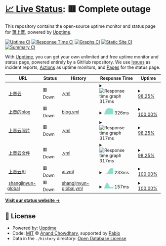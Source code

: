 # [📈 Live Status](https://demo.upptime.js.org): <!--live status--> **🟥 Complete outage**

This repository contains the open-source uptime monitor and status page for [萧上晋](https://software.shangjinyun.cn/), powered by [Upptime](https://github.com/upptime/upptime).

[![Uptime CI](https://github.com/Shangjin-Xiao/shangjinyun-state/workflows/Uptime%20CI/badge.svg)](https://github.com/Shangjin-Xiao/shangjinyun-state/actions?query=workflow%3A%22Uptime+CI%22)
[![Response Time CI](https://github.com/Shangjin-Xiao/shangjinyun-state/workflows/Response%20Time%20CI/badge.svg)](https://github.com/Shangjin-Xiao/shangjinyun-state/actions?query=workflow%3A%22Response+Time+CI%22)
[![Graphs CI](https://github.com/Shangjin-Xiao/shangjinyun-state/workflows/Graphs%20CI/badge.svg)](https://github.com/Shangjin-Xiao/shangjinyun-state/actions?query=workflow%3A%22Graphs+CI%22)
[![Static Site CI](https://github.com/Shangjin-Xiao/shangjinyun-state/workflows/Static%20Site%20CI/badge.svg)](https://github.com/Shangjin-Xiao/shangjinyun-state/actions?query=workflow%3A%22Static+Site+CI%22)
[![Summary CI](https://github.com/Shangjin-Xiao/shangjinyun-state/workflows/Summary%20CI/badge.svg)](https://github.com/Shangjin-Xiao/shangjinyun-state/actions?query=workflow%3A%22Summary+CI%22)

With [Upptime](https://upptime.js.org), you can get your own unlimited and free uptime monitor and status page, powered entirely by a GitHub repository. We use [Issues](https://github.com/Shangjin-Xiao/shangjinyun-state/issues) as incident reports, [Actions](https://github.com/Shangjin-Xiao/shangjinyun-state/actions) as uptime monitors, and [Pages](https://demo.upptime.js.org) for the status page.

<!--start: status pages-->
<!-- This summary is generated by Upptime (https://github.com/upptime/upptime) -->
<!-- Do not edit this manually, your changes will be overwritten -->
<!-- prettier-ignore -->
| URL | Status | History | Response Time | Uptime |
| --- | ------ | ------- | ------------- | ------ |
| <img alt="" src="https://icons.duckduckgo.com/ip3/www.shangjinyun.cn.ico" height="13"> [上晋云](https://www.shangjinyun.cn) | 🟥 Down | [.yml](https://github.com/Shangjin-Xiao/shangjinyun-state/commits/HEAD/history/.yml) | <details><summary><img alt="Response time graph" src="./graphs//response-time-week.png" height="20"> 317ms</summary><br><a href="https://state.shangjinyun.cn/history/"><img alt="Response time 317" src="https://img.shields.io/endpoint?url=https%3A%2F%2Fraw.githubusercontent.com%2FShangjin-Xiao%2Fshangjinyun-state%2FHEAD%2Fapi%2F%2Fresponse-time.json"></a><br><a href="https://state.shangjinyun.cn/history/"><img alt="24-hour response time 304" src="https://img.shields.io/endpoint?url=https%3A%2F%2Fraw.githubusercontent.com%2FShangjin-Xiao%2Fshangjinyun-state%2FHEAD%2Fapi%2F%2Fresponse-time-day.json"></a><br><a href="https://state.shangjinyun.cn/history/"><img alt="7-day response time 317" src="https://img.shields.io/endpoint?url=https%3A%2F%2Fraw.githubusercontent.com%2FShangjin-Xiao%2Fshangjinyun-state%2FHEAD%2Fapi%2F%2Fresponse-time-week.json"></a><br><a href="https://state.shangjinyun.cn/history/"><img alt="30-day response time 317" src="https://img.shields.io/endpoint?url=https%3A%2F%2Fraw.githubusercontent.com%2FShangjin-Xiao%2Fshangjinyun-state%2FHEAD%2Fapi%2F%2Fresponse-time-month.json"></a><br><a href="https://state.shangjinyun.cn/history/"><img alt="1-year response time 317" src="https://img.shields.io/endpoint?url=https%3A%2F%2Fraw.githubusercontent.com%2FShangjin-Xiao%2Fshangjinyun-state%2FHEAD%2Fapi%2F%2Fresponse-time-year.json"></a></details> | <details><summary><a href="https://state.shangjinyun.cn/history/">98.25%</a></summary><a href="https://state.shangjinyun.cn/history/"><img alt="All-time uptime 98.25%" src="https://img.shields.io/endpoint?url=https%3A%2F%2Fraw.githubusercontent.com%2FShangjin-Xiao%2Fshangjinyun-state%2FHEAD%2Fapi%2F%2Fuptime.json"></a><br><a href="https://state.shangjinyun.cn/history/"><img alt="24-hour uptime 100.00%" src="https://img.shields.io/endpoint?url=https%3A%2F%2Fraw.githubusercontent.com%2FShangjin-Xiao%2Fshangjinyun-state%2FHEAD%2Fapi%2F%2Fuptime-day.json"></a><br><a href="https://state.shangjinyun.cn/history/"><img alt="7-day uptime 98.25%" src="https://img.shields.io/endpoint?url=https%3A%2F%2Fraw.githubusercontent.com%2FShangjin-Xiao%2Fshangjinyun-state%2FHEAD%2Fapi%2F%2Fuptime-week.json"></a><br><a href="https://state.shangjinyun.cn/history/"><img alt="30-day uptime 98.25%" src="https://img.shields.io/endpoint?url=https%3A%2F%2Fraw.githubusercontent.com%2FShangjin-Xiao%2Fshangjinyun-state%2FHEAD%2Fapi%2F%2Fuptime-month.json"></a><br><a href="https://state.shangjinyun.cn/history/"><img alt="1-year uptime 98.25%" src="https://img.shields.io/endpoint?url=https%3A%2F%2Fraw.githubusercontent.com%2FShangjin-Xiao%2Fshangjinyun-state%2FHEAD%2Fapi%2F%2Fuptime-year.json"></a></details>
| <img alt="" src="https://icons.duckduckgo.com/ip3/blog.shangjinyun.cn.ico" height="13"> [上晋的blog](https://blog.shangjinyun.cn) | 🟥 Down | [blog.yml](https://github.com/Shangjin-Xiao/shangjinyun-state/commits/HEAD/history/blog.yml) | <details><summary><img alt="Response time graph" src="./graphs/blog/response-time-week.png" height="20"> 326ms</summary><br><a href="https://state.shangjinyun.cn/history/blog"><img alt="Response time 326" src="https://img.shields.io/endpoint?url=https%3A%2F%2Fraw.githubusercontent.com%2FShangjin-Xiao%2Fshangjinyun-state%2FHEAD%2Fapi%2Fblog%2Fresponse-time.json"></a><br><a href="https://state.shangjinyun.cn/history/blog"><img alt="24-hour response time 305" src="https://img.shields.io/endpoint?url=https%3A%2F%2Fraw.githubusercontent.com%2FShangjin-Xiao%2Fshangjinyun-state%2FHEAD%2Fapi%2Fblog%2Fresponse-time-day.json"></a><br><a href="https://state.shangjinyun.cn/history/blog"><img alt="7-day response time 326" src="https://img.shields.io/endpoint?url=https%3A%2F%2Fraw.githubusercontent.com%2FShangjin-Xiao%2Fshangjinyun-state%2FHEAD%2Fapi%2Fblog%2Fresponse-time-week.json"></a><br><a href="https://state.shangjinyun.cn/history/blog"><img alt="30-day response time 326" src="https://img.shields.io/endpoint?url=https%3A%2F%2Fraw.githubusercontent.com%2FShangjin-Xiao%2Fshangjinyun-state%2FHEAD%2Fapi%2Fblog%2Fresponse-time-month.json"></a><br><a href="https://state.shangjinyun.cn/history/blog"><img alt="1-year response time 326" src="https://img.shields.io/endpoint?url=https%3A%2F%2Fraw.githubusercontent.com%2FShangjin-Xiao%2Fshangjinyun-state%2FHEAD%2Fapi%2Fblog%2Fresponse-time-year.json"></a></details> | <details><summary><a href="https://state.shangjinyun.cn/history/blog">100.00%</a></summary><a href="https://state.shangjinyun.cn/history/blog"><img alt="All-time uptime 100.00%" src="https://img.shields.io/endpoint?url=https%3A%2F%2Fraw.githubusercontent.com%2FShangjin-Xiao%2Fshangjinyun-state%2FHEAD%2Fapi%2Fblog%2Fuptime.json"></a><br><a href="https://state.shangjinyun.cn/history/blog"><img alt="24-hour uptime 100.00%" src="https://img.shields.io/endpoint?url=https%3A%2F%2Fraw.githubusercontent.com%2FShangjin-Xiao%2Fshangjinyun-state%2FHEAD%2Fapi%2Fblog%2Fuptime-day.json"></a><br><a href="https://state.shangjinyun.cn/history/blog"><img alt="7-day uptime 100.00%" src="https://img.shields.io/endpoint?url=https%3A%2F%2Fraw.githubusercontent.com%2FShangjin-Xiao%2Fshangjinyun-state%2FHEAD%2Fapi%2Fblog%2Fuptime-week.json"></a><br><a href="https://state.shangjinyun.cn/history/blog"><img alt="30-day uptime 100.00%" src="https://img.shields.io/endpoint?url=https%3A%2F%2Fraw.githubusercontent.com%2FShangjin-Xiao%2Fshangjinyun-state%2FHEAD%2Fapi%2Fblog%2Fuptime-month.json"></a><br><a href="https://state.shangjinyun.cn/history/blog"><img alt="1-year uptime 100.00%" src="https://img.shields.io/endpoint?url=https%3A%2F%2Fraw.githubusercontent.com%2FShangjin-Xiao%2Fshangjinyun-state%2FHEAD%2Fapi%2Fblog%2Fuptime-year.json"></a></details>
| <img alt="" src="https://icons.duckduckgo.com/ip3/photo.shangjinyun.cn.ico" height="13"> [上晋云照片](https://photo.shangjinyun.cn) | 🟥 Down | [.yml](https://github.com/Shangjin-Xiao/shangjinyun-state/commits/HEAD/history/.yml) | <details><summary><img alt="Response time graph" src="./graphs//response-time-week.png" height="20"> 317ms</summary><br><a href="https://state.shangjinyun.cn/history/"><img alt="Response time 317" src="https://img.shields.io/endpoint?url=https%3A%2F%2Fraw.githubusercontent.com%2FShangjin-Xiao%2Fshangjinyun-state%2FHEAD%2Fapi%2F%2Fresponse-time.json"></a><br><a href="https://state.shangjinyun.cn/history/"><img alt="24-hour response time 304" src="https://img.shields.io/endpoint?url=https%3A%2F%2Fraw.githubusercontent.com%2FShangjin-Xiao%2Fshangjinyun-state%2FHEAD%2Fapi%2F%2Fresponse-time-day.json"></a><br><a href="https://state.shangjinyun.cn/history/"><img alt="7-day response time 317" src="https://img.shields.io/endpoint?url=https%3A%2F%2Fraw.githubusercontent.com%2FShangjin-Xiao%2Fshangjinyun-state%2FHEAD%2Fapi%2F%2Fresponse-time-week.json"></a><br><a href="https://state.shangjinyun.cn/history/"><img alt="30-day response time 317" src="https://img.shields.io/endpoint?url=https%3A%2F%2Fraw.githubusercontent.com%2FShangjin-Xiao%2Fshangjinyun-state%2FHEAD%2Fapi%2F%2Fresponse-time-month.json"></a><br><a href="https://state.shangjinyun.cn/history/"><img alt="1-year response time 317" src="https://img.shields.io/endpoint?url=https%3A%2F%2Fraw.githubusercontent.com%2FShangjin-Xiao%2Fshangjinyun-state%2FHEAD%2Fapi%2F%2Fresponse-time-year.json"></a></details> | <details><summary><a href="https://state.shangjinyun.cn/history/">98.25%</a></summary><a href="https://state.shangjinyun.cn/history/"><img alt="All-time uptime 98.25%" src="https://img.shields.io/endpoint?url=https%3A%2F%2Fraw.githubusercontent.com%2FShangjin-Xiao%2Fshangjinyun-state%2FHEAD%2Fapi%2F%2Fuptime.json"></a><br><a href="https://state.shangjinyun.cn/history/"><img alt="24-hour uptime 100.00%" src="https://img.shields.io/endpoint?url=https%3A%2F%2Fraw.githubusercontent.com%2FShangjin-Xiao%2Fshangjinyun-state%2FHEAD%2Fapi%2F%2Fuptime-day.json"></a><br><a href="https://state.shangjinyun.cn/history/"><img alt="7-day uptime 98.25%" src="https://img.shields.io/endpoint?url=https%3A%2F%2Fraw.githubusercontent.com%2FShangjin-Xiao%2Fshangjinyun-state%2FHEAD%2Fapi%2F%2Fuptime-week.json"></a><br><a href="https://state.shangjinyun.cn/history/"><img alt="30-day uptime 98.25%" src="https://img.shields.io/endpoint?url=https%3A%2F%2Fraw.githubusercontent.com%2FShangjin-Xiao%2Fshangjinyun-state%2FHEAD%2Fapi%2F%2Fuptime-month.json"></a><br><a href="https://state.shangjinyun.cn/history/"><img alt="1-year uptime 98.25%" src="https://img.shields.io/endpoint?url=https%3A%2F%2Fraw.githubusercontent.com%2FShangjin-Xiao%2Fshangjinyun-state%2FHEAD%2Fapi%2F%2Fuptime-year.json"></a></details>
| <img alt="" src="https://icons.duckduckgo.com/ip3/hub.shangjinyun.cn.ico" height="13"> [上晋云文件](https://hub.shangjinyun.cn) | 🟥 Down | [.yml](https://github.com/Shangjin-Xiao/shangjinyun-state/commits/HEAD/history/.yml) | <details><summary><img alt="Response time graph" src="./graphs//response-time-week.png" height="20"> 317ms</summary><br><a href="https://state.shangjinyun.cn/history/"><img alt="Response time 317" src="https://img.shields.io/endpoint?url=https%3A%2F%2Fraw.githubusercontent.com%2FShangjin-Xiao%2Fshangjinyun-state%2FHEAD%2Fapi%2F%2Fresponse-time.json"></a><br><a href="https://state.shangjinyun.cn/history/"><img alt="24-hour response time 304" src="https://img.shields.io/endpoint?url=https%3A%2F%2Fraw.githubusercontent.com%2FShangjin-Xiao%2Fshangjinyun-state%2FHEAD%2Fapi%2F%2Fresponse-time-day.json"></a><br><a href="https://state.shangjinyun.cn/history/"><img alt="7-day response time 317" src="https://img.shields.io/endpoint?url=https%3A%2F%2Fraw.githubusercontent.com%2FShangjin-Xiao%2Fshangjinyun-state%2FHEAD%2Fapi%2F%2Fresponse-time-week.json"></a><br><a href="https://state.shangjinyun.cn/history/"><img alt="30-day response time 317" src="https://img.shields.io/endpoint?url=https%3A%2F%2Fraw.githubusercontent.com%2FShangjin-Xiao%2Fshangjinyun-state%2FHEAD%2Fapi%2F%2Fresponse-time-month.json"></a><br><a href="https://state.shangjinyun.cn/history/"><img alt="1-year response time 317" src="https://img.shields.io/endpoint?url=https%3A%2F%2Fraw.githubusercontent.com%2FShangjin-Xiao%2Fshangjinyun-state%2FHEAD%2Fapi%2F%2Fresponse-time-year.json"></a></details> | <details><summary><a href="https://state.shangjinyun.cn/history/">98.25%</a></summary><a href="https://state.shangjinyun.cn/history/"><img alt="All-time uptime 98.25%" src="https://img.shields.io/endpoint?url=https%3A%2F%2Fraw.githubusercontent.com%2FShangjin-Xiao%2Fshangjinyun-state%2FHEAD%2Fapi%2F%2Fuptime.json"></a><br><a href="https://state.shangjinyun.cn/history/"><img alt="24-hour uptime 100.00%" src="https://img.shields.io/endpoint?url=https%3A%2F%2Fraw.githubusercontent.com%2FShangjin-Xiao%2Fshangjinyun-state%2FHEAD%2Fapi%2F%2Fuptime-day.json"></a><br><a href="https://state.shangjinyun.cn/history/"><img alt="7-day uptime 98.25%" src="https://img.shields.io/endpoint?url=https%3A%2F%2Fraw.githubusercontent.com%2FShangjin-Xiao%2Fshangjinyun-state%2FHEAD%2Fapi%2F%2Fuptime-week.json"></a><br><a href="https://state.shangjinyun.cn/history/"><img alt="30-day uptime 98.25%" src="https://img.shields.io/endpoint?url=https%3A%2F%2Fraw.githubusercontent.com%2FShangjin-Xiao%2Fshangjinyun-state%2FHEAD%2Fapi%2F%2Fuptime-month.json"></a><br><a href="https://state.shangjinyun.cn/history/"><img alt="1-year uptime 98.25%" src="https://img.shields.io/endpoint?url=https%3A%2F%2Fraw.githubusercontent.com%2FShangjin-Xiao%2Fshangjinyun-state%2FHEAD%2Fapi%2F%2Fuptime-year.json"></a></details>
| <img alt="" src="https://icons.duckduckgo.com/ip3/ai.shangjinyun.cn.ico" height="13"> [上晋云AI](https://ai.shangjinyun.cn) | 🟥 Down | [ai.yml](https://github.com/Shangjin-Xiao/shangjinyun-state/commits/HEAD/history/ai.yml) | <details><summary><img alt="Response time graph" src="./graphs/ai/response-time-week.png" height="20"> 233ms</summary><br><a href="https://state.shangjinyun.cn/history/ai"><img alt="Response time 233" src="https://img.shields.io/endpoint?url=https%3A%2F%2Fraw.githubusercontent.com%2FShangjin-Xiao%2Fshangjinyun-state%2FHEAD%2Fapi%2Fai%2Fresponse-time.json"></a><br><a href="https://state.shangjinyun.cn/history/ai"><img alt="24-hour response time 326" src="https://img.shields.io/endpoint?url=https%3A%2F%2Fraw.githubusercontent.com%2FShangjin-Xiao%2Fshangjinyun-state%2FHEAD%2Fapi%2Fai%2Fresponse-time-day.json"></a><br><a href="https://state.shangjinyun.cn/history/ai"><img alt="7-day response time 233" src="https://img.shields.io/endpoint?url=https%3A%2F%2Fraw.githubusercontent.com%2FShangjin-Xiao%2Fshangjinyun-state%2FHEAD%2Fapi%2Fai%2Fresponse-time-week.json"></a><br><a href="https://state.shangjinyun.cn/history/ai"><img alt="30-day response time 233" src="https://img.shields.io/endpoint?url=https%3A%2F%2Fraw.githubusercontent.com%2FShangjin-Xiao%2Fshangjinyun-state%2FHEAD%2Fapi%2Fai%2Fresponse-time-month.json"></a><br><a href="https://state.shangjinyun.cn/history/ai"><img alt="1-year response time 233" src="https://img.shields.io/endpoint?url=https%3A%2F%2Fraw.githubusercontent.com%2FShangjin-Xiao%2Fshangjinyun-state%2FHEAD%2Fapi%2Fai%2Fresponse-time-year.json"></a></details> | <details><summary><a href="https://state.shangjinyun.cn/history/ai">100.00%</a></summary><a href="https://state.shangjinyun.cn/history/ai"><img alt="All-time uptime 100.00%" src="https://img.shields.io/endpoint?url=https%3A%2F%2Fraw.githubusercontent.com%2FShangjin-Xiao%2Fshangjinyun-state%2FHEAD%2Fapi%2Fai%2Fuptime.json"></a><br><a href="https://state.shangjinyun.cn/history/ai"><img alt="24-hour uptime 100.00%" src="https://img.shields.io/endpoint?url=https%3A%2F%2Fraw.githubusercontent.com%2FShangjin-Xiao%2Fshangjinyun-state%2FHEAD%2Fapi%2Fai%2Fuptime-day.json"></a><br><a href="https://state.shangjinyun.cn/history/ai"><img alt="7-day uptime 100.00%" src="https://img.shields.io/endpoint?url=https%3A%2F%2Fraw.githubusercontent.com%2FShangjin-Xiao%2Fshangjinyun-state%2FHEAD%2Fapi%2Fai%2Fuptime-week.json"></a><br><a href="https://state.shangjinyun.cn/history/ai"><img alt="30-day uptime 100.00%" src="https://img.shields.io/endpoint?url=https%3A%2F%2Fraw.githubusercontent.com%2FShangjin-Xiao%2Fshangjinyun-state%2FHEAD%2Fapi%2Fai%2Fuptime-month.json"></a><br><a href="https://state.shangjinyun.cn/history/ai"><img alt="1-year uptime 100.00%" src="https://img.shields.io/endpoint?url=https%3A%2F%2Fraw.githubusercontent.com%2FShangjin-Xiao%2Fshangjinyun-state%2FHEAD%2Fapi%2Fai%2Fuptime-year.json"></a></details>
| <img alt="" src="https://icons.duckduckgo.com/ip3/file.shangjinyun.cn.ico" height="13"> [shangjinyun-global](https://file.shangjinyun.cn) | 🟥 Down | [shangjinyun-global.yml](https://github.com/Shangjin-Xiao/shangjinyun-state/commits/HEAD/history/shangjinyun-global.yml) | <details><summary><img alt="Response time graph" src="./graphs/shangjinyun-global/response-time-week.png" height="20"> 157ms</summary><br><a href="https://state.shangjinyun.cn/history/shangjinyun-global"><img alt="Response time 157" src="https://img.shields.io/endpoint?url=https%3A%2F%2Fraw.githubusercontent.com%2FShangjin-Xiao%2Fshangjinyun-state%2FHEAD%2Fapi%2Fshangjinyun-global%2Fresponse-time.json"></a><br><a href="https://state.shangjinyun.cn/history/shangjinyun-global"><img alt="24-hour response time 94" src="https://img.shields.io/endpoint?url=https%3A%2F%2Fraw.githubusercontent.com%2FShangjin-Xiao%2Fshangjinyun-state%2FHEAD%2Fapi%2Fshangjinyun-global%2Fresponse-time-day.json"></a><br><a href="https://state.shangjinyun.cn/history/shangjinyun-global"><img alt="7-day response time 157" src="https://img.shields.io/endpoint?url=https%3A%2F%2Fraw.githubusercontent.com%2FShangjin-Xiao%2Fshangjinyun-state%2FHEAD%2Fapi%2Fshangjinyun-global%2Fresponse-time-week.json"></a><br><a href="https://state.shangjinyun.cn/history/shangjinyun-global"><img alt="30-day response time 157" src="https://img.shields.io/endpoint?url=https%3A%2F%2Fraw.githubusercontent.com%2FShangjin-Xiao%2Fshangjinyun-state%2FHEAD%2Fapi%2Fshangjinyun-global%2Fresponse-time-month.json"></a><br><a href="https://state.shangjinyun.cn/history/shangjinyun-global"><img alt="1-year response time 157" src="https://img.shields.io/endpoint?url=https%3A%2F%2Fraw.githubusercontent.com%2FShangjin-Xiao%2Fshangjinyun-state%2FHEAD%2Fapi%2Fshangjinyun-global%2Fresponse-time-year.json"></a></details> | <details><summary><a href="https://state.shangjinyun.cn/history/shangjinyun-global">100.00%</a></summary><a href="https://state.shangjinyun.cn/history/shangjinyun-global"><img alt="All-time uptime 100.00%" src="https://img.shields.io/endpoint?url=https%3A%2F%2Fraw.githubusercontent.com%2FShangjin-Xiao%2Fshangjinyun-state%2FHEAD%2Fapi%2Fshangjinyun-global%2Fuptime.json"></a><br><a href="https://state.shangjinyun.cn/history/shangjinyun-global"><img alt="24-hour uptime 100.00%" src="https://img.shields.io/endpoint?url=https%3A%2F%2Fraw.githubusercontent.com%2FShangjin-Xiao%2Fshangjinyun-state%2FHEAD%2Fapi%2Fshangjinyun-global%2Fuptime-day.json"></a><br><a href="https://state.shangjinyun.cn/history/shangjinyun-global"><img alt="7-day uptime 100.00%" src="https://img.shields.io/endpoint?url=https%3A%2F%2Fraw.githubusercontent.com%2FShangjin-Xiao%2Fshangjinyun-state%2FHEAD%2Fapi%2Fshangjinyun-global%2Fuptime-week.json"></a><br><a href="https://state.shangjinyun.cn/history/shangjinyun-global"><img alt="30-day uptime 100.00%" src="https://img.shields.io/endpoint?url=https%3A%2F%2Fraw.githubusercontent.com%2FShangjin-Xiao%2Fshangjinyun-state%2FHEAD%2Fapi%2Fshangjinyun-global%2Fuptime-month.json"></a><br><a href="https://state.shangjinyun.cn/history/shangjinyun-global"><img alt="1-year uptime 100.00%" src="https://img.shields.io/endpoint?url=https%3A%2F%2Fraw.githubusercontent.com%2FShangjin-Xiao%2Fshangjinyun-state%2FHEAD%2Fapi%2Fshangjinyun-global%2Fuptime-year.json"></a></details>

<!--end: status pages-->

[**Visit our status website →**](https://demo.upptime.js.org)

## 📄 License

- Powered by: [Upptime](https://github.com/upptime/upptime)
- Code: [MIT](./LICENSE) © [Anand Chowdhary](https://anandchowdhary.com), supported by [Pabio](https://pabio.com)
- Data in the `./history` directory: [Open Database License](https://opendatacommons.org/licenses/odbl/1-0/)
